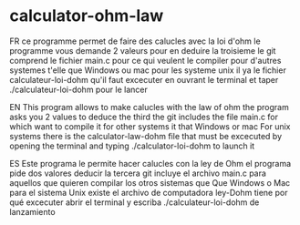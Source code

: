 # calculator-ohm-law
FR
ce programme permet de faire des calucles avec la loi d'ohm le programme vous demande 2 valeurs pour en deduire la troisieme le git comprend le fichier main.c pour ce qui veulent le compiler pour d'autres systemes t'elle que Windows ou mac pour les systeme unix il ya le fichier calculateur-loi-dohm qu'il faut excecuter en ouvrant le terminal et taper ./calculateur-loi-dohm pour le lancer 

EN
This program allows to make calucles with the law of ohm the program asks you 2 values to deduce the third the git includes the file main.c for which want to compile it for other systems it that Windows or mac For unix systems there is the calculator-law-dohm file that must be excecuted by opening the terminal and typing ./calculator-loi-dohm to launch it

ES
Este programa le permite hacer calucles con la ley de Ohm el programa pide dos valores deducir la tercera git incluye el archivo main.c para aquellos que quieren compilar los otros sistemas que Que Windows o Mac para el sistema Unix existe el archivo de computadora ley-Dohm tiene por qué excecuter abrir el terminal y escriba ./calculateur-loi-dohm de lanzamiento
